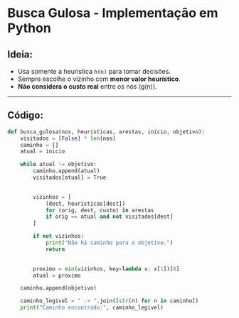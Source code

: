 # Busca Gulosa - Implementação em Python

## Ideia:
- Usa somente a heurística `h(n)` para tomar decisões.
- Sempre escolhe o vizinho com **menor valor heurístico**.
- **Não considera o custo real** entre os nós (g(n)).

---

## Código:

```python
def busca_gulosa(nos, heuristicas, arestas, inicio, objetivo):
    visitados = [False] * len(nos)
    caminho = []
    atual = inicio

    while atual != objetivo:
        caminho.append(atual)
        visitados[atual] = True

       
        vizinhos = [
            (dest, heuristicas[dest])
            for (orig, dest, custo) in arestas
            if orig == atual and not visitados[dest]
        ]

        if not vizinhos:
            print("Não há caminho para o objetivo.")
            return

       
        proximo = min(vizinhos, key=lambda x: x[1])[0]
        atual = proximo

    caminho.append(objetivo)

    caminho_legivel = " -> ".join([str(n) for n in caminho])
    print("Caminho encontrado:", caminho_legivel)
